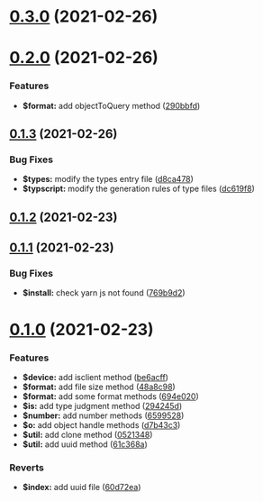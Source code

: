 # [0.3.0](https://github.com/fe6/shared/compare/v0.2.0...v0.3.0) (2021-02-26)



# [0.2.0](https://github.com/fe6/shared/compare/v0.1.3...v0.2.0) (2021-02-26)


### Features

* **$format:** add objectToQuery method ([290bbfd](https://github.com/fe6/shared/commit/290bbfd598ed14a96d1645e9ee2f4a0e68c4f07f))



## [0.1.3](https://github.com/fe6/shared/compare/v0.1.2...v0.1.3) (2021-02-26)


### Bug Fixes

* **$types:** modify the types entry file ([d8ca478](https://github.com/fe6/shared/commit/d8ca478559a4b33cf4cb0b1af2c82a9f028b8128))
* **$typscript:** modify the generation rules of type files ([dc619f8](https://github.com/fe6/shared/commit/dc619f88a1f784357f04dda8737048b08eecc06d))



## [0.1.2](https://github.com/fe6/shared/compare/v0.1.1...v0.1.2) (2021-02-23)



## [0.1.1](https://github.com/fe6/shared/compare/v0.1.0...v0.1.1) (2021-02-23)


### Bug Fixes

* **$install:** check yarn js not found ([769b9d2](https://github.com/fe6/shared/commit/769b9d20e8170515273c1c29e1b9e98a1da28aba))



# [0.1.0](https://github.com/fe6/shared/compare/294245d30fd4531a0f6041f418ea07d9e40ea573...v0.1.0) (2021-02-23)


### Features

* **$device:** add isclient method ([be6acff](https://github.com/fe6/shared/commit/be6acffbe05858d8c58ad982650687576f41965b))
* **$format:** add file size method ([48a8c98](https://github.com/fe6/shared/commit/48a8c987ea7c2a1f78e3d7f26979ac0e6b4ca732))
* **$format:** add some format methods ([694e020](https://github.com/fe6/shared/commit/694e02002ffef868816ae664d6a294293c2b2d3f))
* **$is:** add type judgment method ([294245d](https://github.com/fe6/shared/commit/294245d30fd4531a0f6041f418ea07d9e40ea573))
* **$number:** add number methods ([6599528](https://github.com/fe6/shared/commit/6599528eae6f422bad5f7a266f22d5c49f5d94be))
* **$o:** add object handle methods ([d7b43c3](https://github.com/fe6/shared/commit/d7b43c3fdeb9cc317aca046cad0e5da20a1960dc))
* **$util:** add clone method ([0521348](https://github.com/fe6/shared/commit/0521348633d08070129c23cf8700adb017190e43))
* **$util:** add uuid method ([61c368a](https://github.com/fe6/shared/commit/61c368aa69c7b54c1b80faf72bf146524a69cd35))


### Reverts

* **$index:** add uuid file ([60d72ea](https://github.com/fe6/shared/commit/60d72ea7c9b4f2539dc652c99347e5a596c63e39))



